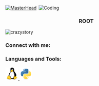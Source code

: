[![MasterHead](https://www.netsecurity.com/wp-content/uploads/2020/06/hacker-2371490_1920.jpg)](https://rishavchanda.io)
<img align="right" alt="Coding" width="400" src="https://media.tenor.com/Ynem_gBRU3YAAAAC/lester-hack.gif">
<h3 align="center">ROOT</h3>

<p align="left"> <img src="https://komarev.com/ghpvc/?username=crazystory&label=Profile%20views&color=0e75b6&style=flat" alt="crazystory" /> </p>

<h3 align="left">Connect with me:</h3>
<p align="left">
</p>

<h3 align="left">Languages and Tools:</h3>
<p align="left"> <a href="https://www.linux.org/" target="_blank" rel="noreferrer"> <img src="https://raw.githubusercontent.com/devicons/devicon/master/icons/linux/linux-original.svg" alt="linux" width="40" height="40"/> </a> <a href="https://www.python.org" target="_blank" rel="noreferrer"> <img src="https://raw.githubusercontent.com/devicons/devicon/master/icons/python/python-original.svg" alt="python" width="40" height="40"/> </a> </p>
